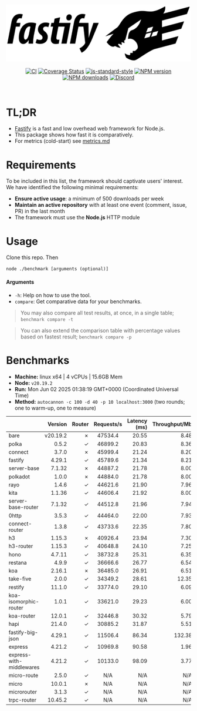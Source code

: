 <div align="center">
  <img src="https://github.com/fastify/graphics/raw/HEAD/fastify-landscape-outlined.svg" width="650" height="auto"/>
</div>

<div align="center">

[![CI](https://github.com/fastify/fastify/workflows/ci/badge.svg)](https://github.com/fastify/fastify/actions/workflows/ci.yml)
[![Coverage Status](https://coveralls.io/repos/github/fastify/fastify/badge.svg?branch=master)](https://coveralls.io/github/fastify/fastify?branch=master)
[![js-standard-style](https://img.shields.io/badge/code%20style-standard-brightgreen.svg?style=flat)](http://standardjs.com/)
[![NPM version](https://img.shields.io/npm/v/fastify.svg?style=flat)](https://www.npmjs.com/package/fastify)
[![NPM downloads](https://img.shields.io/npm/dm/fastify.svg?style=flat)](https://www.npmjs.com/package/fastify) [![Discord](https://img.shields.io/discord/725613461949906985)](https://discord.gg/fastify)

</div>
<br />

# TL;DR

* [Fastify](https://github.com/fastify/fastify) is a fast and low overhead web framework for Node.js.
* This package shows how fast it is comparatively.
* For metrics (cold-start) see [metrics.md](./METRICS.md)

# Requirements

To be included in this list, the framework should captivate users' interest. We have identified the following minimal requirements:
- **Ensure active usage**: a minimum of 500 downloads per week
- **Maintain an active repository** with at least one event (comment, issue, PR) in the last month
- The framework must use the **Node.js** HTTP module

# Usage

Clone this repo. Then 

```
node ./benchmark [arguments (optional)]
```

#### Arguments

* `-h`: Help on how to use the tool.
* `compare`: Get comparative data for your benchmarks.

> You may also compare all test results, at once, in a single table; `benchmark compare -t`

> You can also extend the comparison table with percentage values based on fastest result; `benchmark compare -p`
# Benchmarks

* __Machine:__ linux x64 | 4 vCPUs | 15.6GB Mem
* __Node:__ `v20.19.2`
* __Run:__ Mon Jun 02 2025 01:38:19 GMT+0000 (Coordinated Universal Time)
* __Method:__ `autocannon -c 100 -d 40 -p 10 localhost:3000` (two rounds; one to warm-up, one to measure)

|                          | Version  | Router | Requests/s | Latency (ms) | Throughput/Mb |
| :--                      | --:      | --:    | :-:        | --:          | --:           |
| bare                     | v20.19.2 | ✗      | 47534.4    | 20.55        | 8.48          |
| polka                    | 0.5.2    | ✓      | 46899.2    | 20.83        | 8.36          |
| connect                  | 3.7.0    | ✗      | 45999.4    | 21.24        | 8.20          |
| fastify                  | 4.29.1   | ✓      | 45789.6    | 21.34        | 8.21          |
| server-base              | 7.1.32   | ✗      | 44887.2    | 21.78        | 8.00          |
| polkadot                 | 1.0.0    | ✗      | 44884.0    | 21.78        | 8.00          |
| rayo                     | 1.4.6    | ✓      | 44621.6    | 21.90        | 7.96          |
| kita                     | 1.1.36   | ✓      | 44606.4    | 21.92        | 8.00          |
| server-base-router       | 7.1.32   | ✓      | 44512.8    | 21.96        | 7.94          |
| 0http                    | 3.5.3    | ✓      | 44464.0    | 22.00        | 7.93          |
| connect-router           | 1.3.8    | ✓      | 43733.6    | 22.35        | 7.80          |
| h3                       | 1.15.3   | ✗      | 40926.4    | 23.94        | 7.30          |
| h3-router                | 1.15.3   | ✓      | 40648.8    | 24.10        | 7.25          |
| hono                     | 4.7.11   | ✓      | 38732.8    | 25.31        | 6.35          |
| restana                  | 4.9.9    | ✓      | 36666.6    | 26.77        | 6.54          |
| koa                      | 2.16.1   | ✗      | 36485.0    | 26.91        | 6.51          |
| take-five                | 2.0.0    | ✓      | 34349.2    | 28.61        | 12.35         |
| restify                  | 11.1.0   | ✓      | 33774.0    | 29.10        | 6.09          |
| koa-isomorphic-router    | 1.0.1    | ✓      | 33621.0    | 29.23        | 6.00          |
| koa-router               | 12.0.1   | ✓      | 32446.8    | 30.32        | 5.79          |
| hapi                     | 21.4.0   | ✓      | 30885.2    | 31.87        | 5.51          |
| fastify-big-json         | 4.29.1   | ✓      | 11506.4    | 86.34        | 132.38        |
| express                  | 4.21.2   | ✓      | 10969.8    | 90.58        | 1.96          |
| express-with-middlewares | 4.21.2   | ✓      | 10133.0    | 98.09        | 3.77          |
| micro-route              | 2.5.0    | ✓      | N/A        | N/A          | N/A           |
| micro                    | 10.0.1   | ✗      | N/A        | N/A          | N/A           |
| microrouter              | 3.1.3    | ✓      | N/A        | N/A          | N/A           |
| trpc-router              | 10.45.2  | ✓      | N/A        | N/A          | N/A           |
